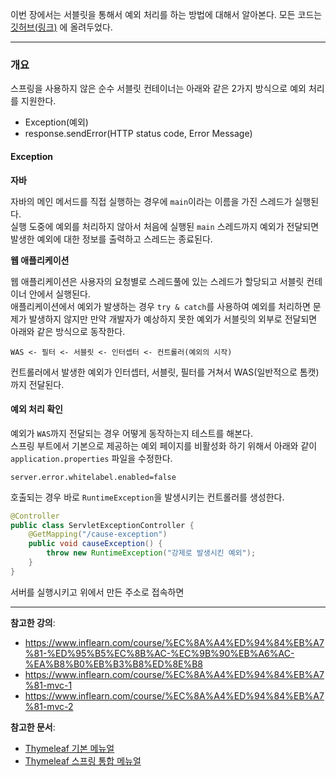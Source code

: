 이번 장에서는 서블릿을 통해서 예외 처리를 하는 방법에 대해서 알아본다.
모든 코드는 [깃허브(링크)](https://github.com/roy-zz/mvc) 에 올려두었다.

---

### 개요

스프링을 사용하지 않은 순수 서블릿 컨테이너는 아래와 같은 2가지 방식으로 예외 처리를 지원한다.
  
- Exception(예외)
- response.sendError(HTTP status code, Error Message)

#### Exception

**자바**
  
자바의 메인 메서드를 직접 실행하는 경우에 `main`이라는 이름을 가진 스레드가 실행된다.  
실행 도중에 예외를 처리하지 않아서 처음에 실행된 `main` 스레드까지 예외가 전달되면 발생한 예외에 대한 정보를 출력하고 스레드는 종료된다.
  
**웹 애플리케이션**
  
웹 애플리케이션은 사용자의 요청별로 스레드풀에 있는 스레드가 할당되고 서블릿 컨테이너 안에서 실행된다.  
애플리케이션에서 예외가 발생하는 경우 `try & catch`를 사용하여 예외를 처리하면 문제가 발생하지 않지만 만약 개발자가 예상하지 못한 예외가 서블릿의 외부로 전달되면 아래와 같은 방식으로 동작한다.
  
```
WAS <- 필터 <- 서블릿 <- 인터셉터 <- 컨트롤러(예외의 시작)
```
  
컨트롤러에서 발생한 예외가 인터셉터, 서블릿, 필터를 거쳐서 WAS(일반적으로 톰캣)까지 전달된다.
  
#### 예외 처리 확인

예외가 `WAS`까지 전달되는 경우 어떻게 동작하는지 테스트를 해본다.  
스프링 부트에서 기본으로 제공하는 예외 페이지를 비활성화 하기 위해서 아래와 같이 `application.properties` 파일을 수정한다.
  
```properties
server.error.whitelabel.enabled=false
```

호출되는 경우 바로 `RuntimeException`을 발생시키는 컨트롤러를 생성한다.

```java
@Controller
public class ServletExceptionController {
    @GetMapping("/cause-exception")
    public void causeException() {
        throw new RuntimeException("강제로 발생시킨 예외");
    }
}
```

서버를 실행시키고 위에서 만든 주소로 접속하면 









---

**참고한 강의**:
- https://www.inflearn.com/course/%EC%8A%A4%ED%94%84%EB%A7%81-%ED%95%B5%EC%8B%AC-%EC%9B%90%EB%A6%AC-%EA%B8%B0%EB%B3%B8%ED%8E%B8
- https://www.inflearn.com/course/%EC%8A%A4%ED%94%84%EB%A7%81-mvc-1
- https://www.inflearn.com/course/%EC%8A%A4%ED%94%84%EB%A7%81-mvc-2

**참고한 문서**:
- [Thymeleaf 기본 메뉴얼](https://www.thymeleaf.org/doc/tutorials/3.0/usingthymeleaf.html)
- [Thymeleaf 스프링 통합 메뉴얼](https://www.thymeleaf.org/doc/tutorials/3.0/thymeleafspring.html)